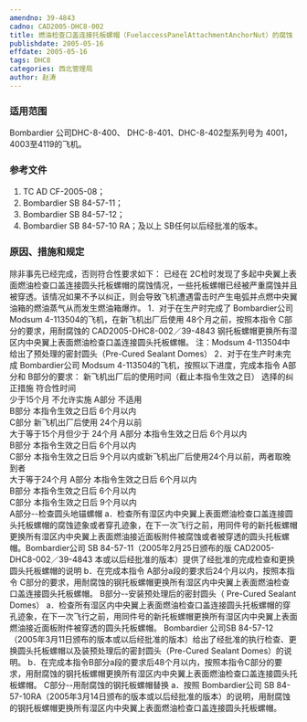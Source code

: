 ```yaml
---
amendno: 39-4843
cadno: CAD2005-DHC8-002
title: 燃油检查口盖连接托板螺帽（FuelaccessPanelAttachmentAnchorNut）的腐蚀
publishdate: 2005-05-16
effdate: 2005-05-16
tags: DHC8
categories: 西北管理局
author: 赵涛
---
```


### 适用范围 
Bombardier 公司DHC-8-400、 DHC-8-401、DHC-8-402型系列号为 4001，4003至4119的飞机。

<!--more-->
### 参考文件
1. TC AD CF-2005-08； 
2. Bombardier SB 84-57-11； 
3. Bombardier SB 84-57-12； 
4. Bombardier SB 84-57-10 RA；及以上 SB任何以后经批准的版本。

### 原因、措施和规定 
除非事先已经完成，否则符合性要求如下： 
已经在 2C检时发现了多起中央翼上表面燃油检查口盖连接圆头托板螺帽的腐蚀情况，一些托板螺帽已经被严重腐蚀并且被穿透。该情况如果不予以纠正，则会导致飞机遭遇雷击时产生电弧并点燃中央翼油箱的燃油蒸气从而发生燃油箱爆炸。 
1．对于在生产时完成了 Bombardier公司 Modsum 4-113504的飞机，在新飞机出厂后使用 48个月之前，按照本指令 C部分的要求，用耐腐蚀的
  CAD2005-DHC8-002／39-4843
钢托板螺帽更换所有湿区内中央翼上表面燃油检查口盖连接圆头托板螺帽。 
注：Modsum 4-113504中给出了预处理的密封圆头（Pre-Cured Sealant Domes） 
2．对于在生产时未完成 Bombardier公司 Modsum 4-113504的飞机，按照以下进度，完成本指令 A部分和 B部分的要求： 
新飞机出厂后的使用时间（截止本指令生效之日）  选择的纠正措施  符合性时间  
少于15个月 不允许实施 A部分  不适用  
B部分  本指令生效之日后 6个月以内  
C部分  新飞机出厂后使用 24个月以前  
大于等于15个月但少于 24个月  A部分  本指令生效之日后 6个月以内  
B部分  本指令生效之日后 6个月以内  
C部分  本指令生效之日后 9个月以内或新飞机出厂后使用24个月以前，两者取晚到者  
大于等于24个月  A部分  本指令生效之日后 6个月以内  
B部分  本指令生效之日后 6个月以内  
C部分  本指令生效之日后 9个月以内  
A部分--检查圆头地锚螺帽 
a．检查所有湿区内中央翼上表面燃油检查口盖连接圆头托板螺帽的腐蚀迹象或者穿孔迹象，在下一次飞行之前，用同件号的新托板螺帽更换所有湿区内中央翼上表面燃油接近面板附件被腐蚀或者被穿透的圆头托板螺帽。Bombardier公司 SB 84-57-11（2005年2月25日颁布的版
  CAD2005-DHC8-002／39-4843
本或以后经批准的版本）提供了经批准的完成检查和更换圆头托板螺帽的说明 
b．在完成本指令 A部分a段的要求后24个月以内，按照本指令 C部分的要求，用耐腐蚀的钢托板螺帽更换所有湿区内中央翼上表面燃油检查口盖连接圆头托板螺帽。 
B部分--安装预处理后的密封圆头（ Pre-Cured Sealant Domes） 
a．检查所有湿区内中央翼上表面燃油检查口盖连接圆头托板螺帽的穿孔迹象，在下一次飞行之前，用同件号的新托板螺帽更换所有湿区内中央翼上表面燃油接近面板附件被穿透的圆头托板螺帽。 Bombardier 公司SB 84-57-12（2005年3月11日颁布的版本或以后经批准的版本）给出了经批准的执行检查、更换圆头托板螺帽以及装预处理后的密封圆头（Pre-Cured Sealant Domes）的说明。 
b．在完成本指令B部分a段的要求后48个月以内，按照本指令C部分的要求，用耐腐蚀的钢托板螺帽更换所有湿区内中央翼上表面燃油检查口盖连接圆头托板螺帽。 
C部分--用耐腐蚀的钢托板螺帽替换 
a．按照 Bombardier公司 SB 84-57-10RA（2005年3月14日颁布的版本或以后经批准的版本）的说明，用耐腐蚀的钢托板螺帽更换所有湿区内中央翼上表面燃油检查口盖连接圆头托板螺帽。

